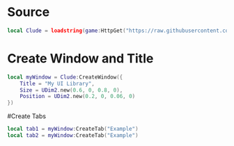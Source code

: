# Source
```lua
local Clude = loadstring(game:HttpGet("https://raw.githubusercontent.com/CludeHub/SourceCludeLib/refs/heads/main/SourceLib"))()
```
# Create Window and Title
```lua
local myWindow = Clude:CreateWindow({
    Title = "My UI Library",
    Size = UDim2.new(0.6, 0, 0.8, 0),
    Position = UDim2.new(0.2, 0, 0.06, 0)
})
```
#Create Tabs
```lua
local tab1 = myWindow:CreateTab("Example")
local tab2 = myWindow:CreateTab("Example")
```
